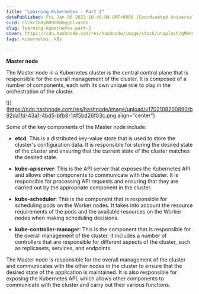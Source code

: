 ```yaml
---
title: "Learning Kubernetes - Part 2"
datePublished: Fri Jan 06 2023 16:46:04 GMT+0000 (Coordinated Universal Time)
cuid: clckr188y000008mgghlvasdn
slug: learning-kubernetes-part-2
cover: https://cdn.hashnode.com/res/hashnode/image/stock/unsplash/qMehmIyaXvY/upload/52b8b584bc226707773e9dbe0963efcc.jpeg
tags: kubernetes, k8s

---
```


**Master node**

The Master node in a Kubernetes cluster is the central control plane that is responsible for the overall management of the cluster. It is composed of a number of components, each with its own unique role to play in the orchestration of the cluster.

![](https://cdn.hashnode.com/res/hashnode/image/upload/v1702108200890/b92da1fd-43a1-4bd5-bfb8-14f5bd26f03c.png align="center")

Some of the key components of the Master node include:

* **etcd**: This is a distributed key-value store that is used to store the cluster's configuration data. It is responsible for storing the desired state of the cluster and ensuring that the current state of the cluster matches the desired state.
    
* **kube-apiserver**: This is the API server that exposes the Kubernetes API and allows other components to communicate with the cluster. It is responsible for processing API requests and ensuring that they are carried out by the appropriate component in the cluster.
    
* **kube-scheduler**: This is the component that is responsible for scheduling pods on the Worker nodes. It takes into account the resource requirements of the pods and the available resources on the Worker nodes when making scheduling decisions.
    
* **kube-controller-manager**: This is the component that is responsible for the overall management of the cluster. It includes a number of controllers that are responsible for different aspects of the cluster, such as replicasets, services, and endpoints.
    

The Master node is responsible for the overall management of the cluster and communicates with the other nodes in the cluster to ensure that the desired state of the application is maintained. It is also responsible for exposing the Kubernetes API, which allows other components to communicate with the cluster and carry out their various functions.